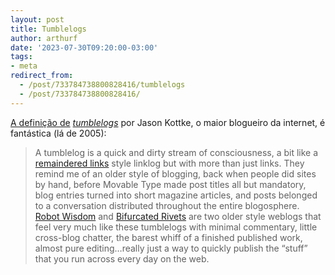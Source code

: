 ```yaml
---
layout: post
title: Tumblelogs
author: arthurf
date: '2023-07-30T09:20:00-03:00'
tags:
- meta
redirect_from: 
  - /post/733784738800828416/tumblelogs
  - /post/733784738800828416/
---
```


[A definição de](https://href.li/?https://kottke.org/05/10/tumblelogs) _[tumblelogs](https://href.li/?https://kottke.org/05/10/tumblelogs)_ por Jason Kottke, o maior blogueiro da internet, é fantástica (lá de 2005):

> A tumblelog is a quick and dirty stream of consciousness, a bit like a [remaindered links](https://href.li/?http://www.kottke.org/remainder) style linklog but with more than just links. They remind me of an older style of blogging, back when people did sites by hand, before Movable Type made post titles all but mandatory, blog entries turned into short magazine articles, and posts belonged to a conversation distributed throughout the entire blogosphere. [Robot Wisdom](https://href.li/?http://www.robotwisdom.com/) and [Bifurcated Rivets](https://href.li/?http://catless.ncl.ac.uk/Lindsay/weblog/latest.html) are two older style weblogs that feel very much like these tumblelogs with minimal commentary, little cross-blog chatter, the barest whiff of a finished published work, almost pure editing…really just a way to quickly publish the “stuff” that you run across every day on the web.

